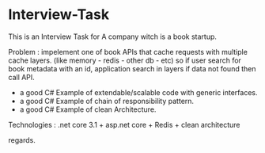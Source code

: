 # Interview-Task
This is an Interview Task for A company witch is a book startup.

Problem :
impelement one of book APIs that cache requests with multiple cache layers. (like memory - redis - other db - etc)
so if user search for book metadata with an id, application search in layers if data not found then call API.

 * a good C# Example of extendable/scalable code with generic interfaces.
 * a good C# Example of chain of responsibility pattern.
 * a good C# Example of clean Architecture.

Technologies :
.net core 3.1 + asp.net core + Redis + clean architecture  

regards.
